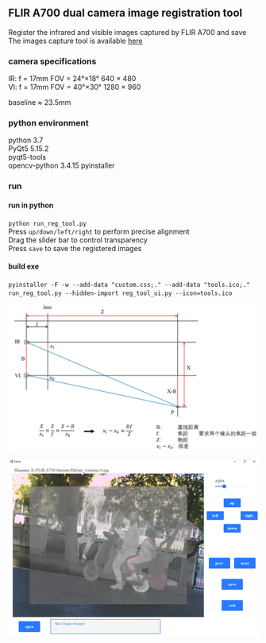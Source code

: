 ## FLIR A700 dual camera image registration tool
Register the infrared and visible images captured by FLIR A700 and save  
The images capture tool is available [here](https://github.com/frostcza/FLIR-A700-program)  

### camera specifications
IR: f = 17mm  FOV = 24°×18°  640 × 480  
VI: f = 17mm  FOV = 40°×30°  1280 × 960  

baseline ≈ 23.5mm  

### python environment
python 3.7  
PyQt5  5.15.2  
pyqt5-tools  
opencv-python 3.4.15 
pyinstaller  

### run 
#### run in python
`python run_reg_tool.py`  
Press `up/down/left/right` to perform precise alignment  
Drag the slider bar to control transparency  
Press `save` to save the registered images  

#### build exe
`pyinstaller -F -w --add-data "custom.css;." --add-data "tools.ico;." run_reg_tool.py --hidden-import reg_tool_ui.py --icon=tools.ico `  

![theory](./theory.png)

![software](./software.png)